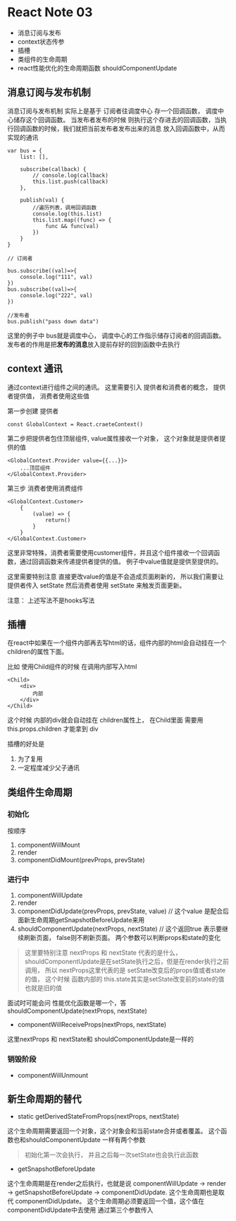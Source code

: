 # React Note 03
* 消息订阅与发布
* context状态传参
* 插槽
* 类组件的生命周期
* react性能优化的生命周期函数 shouldComponentUpdate


## 消息订阅与发布机制

消息订阅与发布机制 实际上是基于 订阅者往调度中心 存一个回调函数， 调度中心储存这个回调函数。 当发布者发布的时候 则执行这个存进去的回调函数，当执行回调函数的时候，我们就把当前发布者发布出来的消息 放入回调函数中，从而实现的通讯

```
var bus = {
    list: [],

    subscribe(callback) {
        // console.log(callback)
        this.list.push(callback)    
    },

    publish(val) {
        //遍历列表，调用回调函数
        console.log(this.list)
        this.list.map((func) => {
            func && func(val)
        })
    }
}

// 订阅者

bus.subscribe((val)=>{
    console.log("111", val)
})
bus.subscribe((val)=>{
    console.log("222", val)
})

//发布者
bus.publish("pass down data")
```

这里的例子中 bus就是调度中心， 调度中心的工作指示储存订阅者的回调函数。 发布者的作用是把**发布的消息**放入提前存好的回到函数中去执行

## context 通讯

通过context进行组件之间的通讯。 这里需要引入 提供者和消费者的概念，  提供者提供值， 消费者使用这些值

第一步创建 提供者
```
const GlobalContext = React.craeteContext()
```

第二步把提供者包住顶层组件, value属性接收一个对象， 这个对象就是提供者提供的值

```
<GlobalContext.Provider value={{...}}>
    ...顶层组件
</GlobalContext.Provider>
```

第三步 消费者使用消费组件

```
<GlobalContext.Customer>
    {
        (value) => {
            return()
        }
    }
</GlobalContext.Customer>
```


这里非常特殊，消费者需要使用customer组件，并且这个组件接收一个回调函数，通过回调函数来传递提供者提供的值。 例子中value值就是提供至提供的。

这里需要特别注意 直接更改value的值是不会造成页面刷新的， 所以我们需要让提供者传入 setState 然后消费者使用 setState 来触发页面更新。

注意： 上述写法不是hooks写法


## 插槽

在react中如果在一个组件内部再去写html的话，组件内部的html会自动挂在一个 children的属性下面。 

比如 使用Child组件的时候 在调用内部写入html
```
<Child>
    <div>
        内部
    </div>
</Child>

```

这个时候  内部的div就会自动挂在 children属性上，  在Child里面 需要用 this.props.children 才能拿到 div

插槽的好处是
1. 为了复用
2. 一定程度减少父子通讯


## 类组件生命周期

### 初始化
按顺序
1. componentWillMount
2. render
3. componentDidMount(prevProps, prevState)


### 进行中
1. componentWillUpdate
2. render
3. componentDidUpdate(prevProps, prevState, value) // 这个value 是配合后面新生命周期getSnapshotBeforeUpdate来用
4. shouldComponentUpdate(nextProps, nextState) // 这个返回true 表示要继续刷新页面， false则不刷新页面。  两个参数可以判断props和state的变化    

> 这里要特别注意 nextProps 和 nextState 代表的是什么，   shouldComponentUpdate是在setState执行之后，但是在render执行之前调用，  所以 nextProps这里代表的是 setState改变后的props值或者state的值， 这个时候 函数内部的 this.state其实是setState改变前的state的值 也就是旧的值

面试时可能会问 性能优化函数是哪一个，答shouldComponentUpdate(nextProps, nextState)


* componentWillReceiveProps(nextProps, nextState)

这里nextProps 和 nextState和 shouldComponentUpdate是一样的
  


### 销毁阶段

* componentWillUnmount


## 新生命周期的替代

* static getDerivedStateFromProps(nextProps, nextState)

这个生命周期需要返回一个对象，这个对象会和当前state合并或者覆盖。 这个函数也和shouldComponentUpdate 一样有两个参数

> 初始化第一次会执行， 并且之后每一次setState也会执行此函数

* getSnapshotBeforeUpdate

这个生命周期是在render之后执行，也就是说 componentWillUpdate -> render -> getSnapshotBeforeUpdate -> componentDidUpdate. 这个生命周期也是取代 componentDidUpdate。  这个生命周期必须要返回一个值，这个值在componentDidUpdate中去使用 通过第三个参数传入